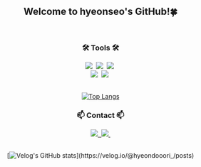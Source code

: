 
<div align="center">
  <h2>Welcome to hyeonseo's GitHub!🍀</h2>
</div>
<br>
<h3 align="center">🛠 Tools 🛠</h3>
<div align="center">
  <img src="https://img.shields.io/badge/git-F05033.svg?style=for-the-badge&logo=git&logoColor=white" />&nbsp
  <img src="https://img.shields.io/badge/github-181717.svg?style=for-the-badge&logo=github&logoColor=white" />&nbsp
  <img src="https://img.shields.io/badge/Notion-F3F3F3.svg?style=for-the-badge&logo=notion&logoColor=black" />&nbsp
</div>
<div align="center">
  <img src="https://img.shields.io/badge/VSCode-0092d7.svg?style=for-the-badge&logo=visual-studio-code&logoColor=22ABF3" />&nbsp
  <img src="https://img.shields.io/badge/IntelliJ-880cff.svg?style=for-the-badge&logo=intellij&logoColor=F37726" />&nbsp
</div>
<br>
<div align="center"> 
  
[![Top Langs](https://github-readme-stats.vercel.app/api/top-langs/?username=hyeonseo1202&layout=donut)](https://github.com/anuraghazra/github-readme-stats)

</div>
<h3 align="center">📫 Contact 📫</h3>
<div align="center">
  <a href="https://velog.io/@hyeondooori_">
    <img src="https://img.shields.io/badge/Velog-1EBC8F?style=for-the-badge&logo=velog&logoColor=white" />&nbsp
  </a>
  <a href="hhseo1202@naver.com">
    <img
      src="https://img.shields.io/badge/hhseo1202@naver.com-f48bc5?style=for-the-badge&logo=naver&logoColor=white"/>&nbsp
  </a>
</div>
 <br> 
<div align="center">

[![Velog's GitHub stats](https://velog-readme-stats.vercel.app/api?name=hyeondooori_)](https://velog.io/@hyeondooori_/posts)

</div>
